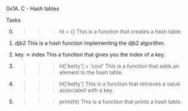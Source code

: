 0x1A. C - Hash tables

Tasks


0. >>> ht = {}
This is a function that creates a hash table.

1. djb2
This is a hash function implementing the djb2 algorithm.

2. key -> index
This a function that gives you the index of a key.

3. >>> ht['betty'] = 'cool'
This is a function that adds an element to the hash table.

4. >>> ht['betty']
This is a function that retrieves a value associated with a key.

5. >>> print(ht)
This is a function that prints a hash table.

